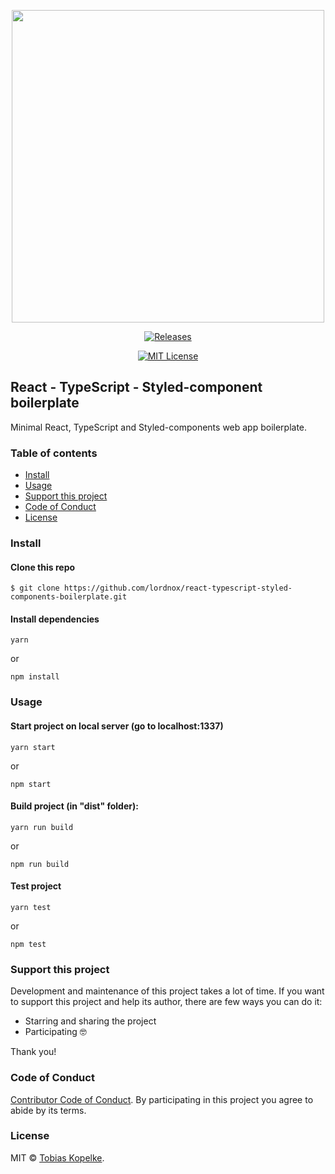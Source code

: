 ﻿<p align="center">
  <img src="https://cdn.rawgit.com/lordnox/react-typescript-styled-components-boilerplate/main/docs/react-typescript-webpack-boilerplate-icon.png" width="500" align="center">
</p>

<p align="center">
  <a href="#">
    <img alt="Releases" src="https://img.shields.io/github/release/lordnox/react-typescript-styled-components-boilerplate.svg">
  </a>
</p>

<p align="center">
  <a href="http://opensource.org/licenses/MIT">
    <img alt="MIT License" src="https://badgen.net/badge/license/MIT/green">
  </a>
</p>

## React - TypeScript - Styled-component boilerplate

Minimal React, TypeScript and Styled-components web app boilerplate.

### Table of contents

- [Install](#install)
- [Usage](#usage)
- [Support this project](#support-this-project)
- [Code of Conduct](#code-of-conduct)
- [License](#license)

### Install

#### Clone this repo

```
$ git clone https://github.com/lordnox/react-typescript-styled-components-boilerplate.git
```

#### Install dependencies

```
yarn
```

or

```
npm install
```

### Usage

#### Start project on local server (go to localhost:1337)

```
yarn start
```

or

```
npm start
```

#### Build project (in "dist" folder):

```
yarn run build
```

or

```
npm run build
```

#### Test project

```
yarn test
```

or

```
npm test
```

### Support this project

<!-- This project is released as an open-source. If you need help with using this project, please ask and I will do my best reply to as soon as possible. You can use this project as you wish *for free*. Also, you can change the source code and redistribute it if you want. -->

Development and maintenance of this project takes a lot of time. If you want to support this project and help its author, there are few ways you can do it:

- Starring and sharing the project
- Participating 🤓

Thank you!

### Code of Conduct

[Contributor Code of Conduct](code-of-conduct.md). By participating in this project you agree to abide by its terms.

### License

MIT © [Tobias Kopelke](https://tobias.kopelke.online).
